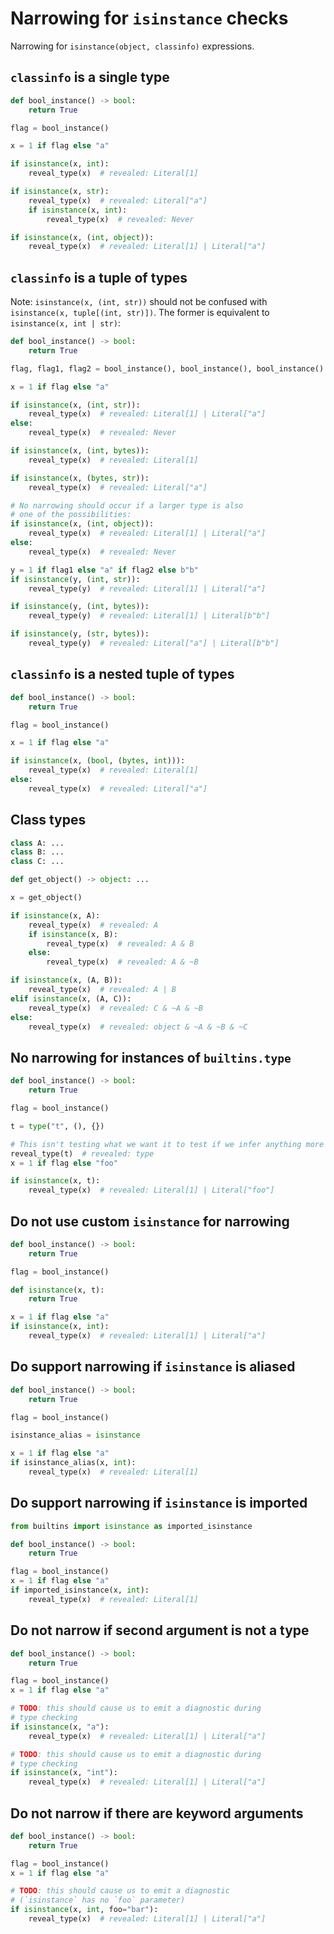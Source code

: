 # Narrowing for `isinstance` checks

Narrowing for `isinstance(object, classinfo)` expressions.

## `classinfo` is a single type

```py
def bool_instance() -> bool:
    return True

flag = bool_instance()

x = 1 if flag else "a"

if isinstance(x, int):
    reveal_type(x)  # revealed: Literal[1]

if isinstance(x, str):
    reveal_type(x)  # revealed: Literal["a"]
    if isinstance(x, int):
        reveal_type(x)  # revealed: Never

if isinstance(x, (int, object)):
    reveal_type(x)  # revealed: Literal[1] | Literal["a"]
```

## `classinfo` is a tuple of types

Note: `isinstance(x, (int, str))` should not be confused with
`isinstance(x, tuple[(int, str)])`. The former is equivalent to
`isinstance(x, int | str)`:

```py
def bool_instance() -> bool:
    return True

flag, flag1, flag2 = bool_instance(), bool_instance(), bool_instance()

x = 1 if flag else "a"

if isinstance(x, (int, str)):
    reveal_type(x)  # revealed: Literal[1] | Literal["a"]
else:
    reveal_type(x)  # revealed: Never

if isinstance(x, (int, bytes)):
    reveal_type(x)  # revealed: Literal[1]

if isinstance(x, (bytes, str)):
    reveal_type(x)  # revealed: Literal["a"]

# No narrowing should occur if a larger type is also
# one of the possibilities:
if isinstance(x, (int, object)):
    reveal_type(x)  # revealed: Literal[1] | Literal["a"]
else:
    reveal_type(x)  # revealed: Never

y = 1 if flag1 else "a" if flag2 else b"b"
if isinstance(y, (int, str)):
    reveal_type(y)  # revealed: Literal[1] | Literal["a"]

if isinstance(y, (int, bytes)):
    reveal_type(y)  # revealed: Literal[1] | Literal[b"b"]

if isinstance(y, (str, bytes)):
    reveal_type(y)  # revealed: Literal["a"] | Literal[b"b"]
```

## `classinfo` is a nested tuple of types

```py
def bool_instance() -> bool:
    return True

flag = bool_instance()

x = 1 if flag else "a"

if isinstance(x, (bool, (bytes, int))):
    reveal_type(x)  # revealed: Literal[1]
else:
    reveal_type(x)  # revealed: Literal["a"]
```

## Class types

```py
class A: ...
class B: ...
class C: ...

def get_object() -> object: ...

x = get_object()

if isinstance(x, A):
    reveal_type(x)  # revealed: A
    if isinstance(x, B):
        reveal_type(x)  # revealed: A & B
    else:
        reveal_type(x)  # revealed: A & ~B

if isinstance(x, (A, B)):
    reveal_type(x)  # revealed: A | B
elif isinstance(x, (A, C)):
    reveal_type(x)  # revealed: C & ~A & ~B
else:
    reveal_type(x)  # revealed: object & ~A & ~B & ~C
```

## No narrowing for instances of `builtins.type`

```py
def bool_instance() -> bool:
    return True

flag = bool_instance()

t = type("t", (), {})

# This isn't testing what we want it to test if we infer anything more precise here:
reveal_type(t)  # revealed: type
x = 1 if flag else "foo"

if isinstance(x, t):
    reveal_type(x)  # revealed: Literal[1] | Literal["foo"]
```

## Do not use custom `isinstance` for narrowing

```py
def bool_instance() -> bool:
    return True

flag = bool_instance()

def isinstance(x, t):
    return True

x = 1 if flag else "a"
if isinstance(x, int):
    reveal_type(x)  # revealed: Literal[1] | Literal["a"]
```

## Do support narrowing if `isinstance` is aliased

```py
def bool_instance() -> bool:
    return True

flag = bool_instance()

isinstance_alias = isinstance

x = 1 if flag else "a"
if isinstance_alias(x, int):
    reveal_type(x)  # revealed: Literal[1]
```

## Do support narrowing if `isinstance` is imported

```py
from builtins import isinstance as imported_isinstance

def bool_instance() -> bool:
    return True

flag = bool_instance()
x = 1 if flag else "a"
if imported_isinstance(x, int):
    reveal_type(x)  # revealed: Literal[1]
```

## Do not narrow if second argument is not a type

```py
def bool_instance() -> bool:
    return True

flag = bool_instance()
x = 1 if flag else "a"

# TODO: this should cause us to emit a diagnostic during
# type checking
if isinstance(x, "a"):
    reveal_type(x)  # revealed: Literal[1] | Literal["a"]

# TODO: this should cause us to emit a diagnostic during
# type checking
if isinstance(x, "int"):
    reveal_type(x)  # revealed: Literal[1] | Literal["a"]
```

## Do not narrow if there are keyword arguments

```py
def bool_instance() -> bool:
    return True

flag = bool_instance()
x = 1 if flag else "a"

# TODO: this should cause us to emit a diagnostic
# (`isinstance` has no `foo` parameter)
if isinstance(x, int, foo="bar"):
    reveal_type(x)  # revealed: Literal[1] | Literal["a"]
```
